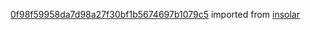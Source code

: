 [0f98f59958da7d98a27f30bf1b5674697b1079c5](https://github.com/insolar/insolar/commit/0f98f59958da7d98a27f30bf1b5674697b1079c5) imported from [insolar](https://github.com/insolar/insolar)
